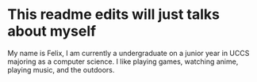 # This readme edits will just talks about myself
My name is Felix, I am currently a undergraduate on a junior year in UCCS majoring as a computer science. I like playing games, watching anime, playing music, and the outdoors.
